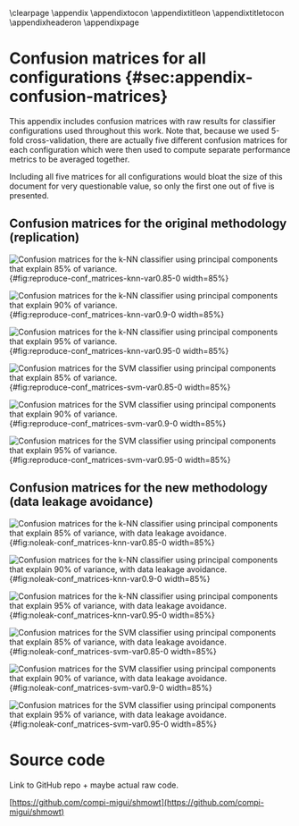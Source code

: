 \clearpage
\appendix
\appendixtocon
\appendixtitleon
\appendixtitletocon
\appendixheaderon
\appendixpage

# Confusion matrices for all configurations {#sec:appendix-confusion-matrices}
This appendix includes confusion matrices with raw results for classifier configurations used throughout this work. Note that, because we used 5-fold cross-validation, there are actually five different confusion matrices for each configuration which were then used to compute separate performance metrics to be averaged together.

Including all five matrices for all configurations would bloat the size of this document for very questionable value, so only the first one out of five is presented.

## Confusion matrices for the original methodology (replication)
![Confusion matrices for the k-NN classifier using principal components that explain 85% of variance.](reproduce-conf_matrices-knn-var0.85-0.png){#fig:reproduce-conf_matrices-knn-var0.85-0 width=85%}

![Confusion matrices for the k-NN classifier using principal components that explain 90% of variance.](reproduce-conf_matrices-knn-var0.9-0.png){#fig:reproduce-conf_matrices-knn-var0.9-0 width=85%}

![Confusion matrices for the k-NN classifier using principal components that explain 95% of variance.](reproduce-conf_matrices-knn-var0.95-0.png){#fig:reproduce-conf_matrices-knn-var0.95-0 width=85%}

![Confusion matrices for the SVM classifier using principal components that explain 85% of variance.](reproduce-conf_matrices-svm-var0.85-0.png){#fig:reproduce-conf_matrices-svm-var0.85-0 width=85%}

![Confusion matrices for the SVM classifier using principal components that explain 90% of variance.](reproduce-conf_matrices-svm-var0.9-0.png){#fig:reproduce-conf_matrices-svm-var0.9-0 width=85%}

![Confusion matrices for the SVM classifier using principal components that explain 95% of variance.](reproduce-conf_matrices-svm-var0.95-0.png){#fig:reproduce-conf_matrices-svm-var0.95-0 width=85%}

## Confusion matrices for the new methodology (data leakage avoidance)
![Confusion matrices for the k-NN classifier using principal components that explain 85% of variance, with data leakage avoidance.](noleak-conf_matrices-knn-var0.85-0.png){#fig:noleak-conf_matrices-knn-var0.85-0 width=85%}

![Confusion matrices for the k-NN classifier using principal components that explain 90% of variance, with data leakage avoidance.](noleak-conf_matrices-knn-var0.9-0.png){#fig:noleak-conf_matrices-knn-var0.9-0 width=85%}

![Confusion matrices for the k-NN classifier using principal components that explain 95% of variance, with data leakage avoidance.](noleak-conf_matrices-knn-var0.95-0.png){#fig:noleak-conf_matrices-knn-var0.95-0 width=85%}

![Confusion matrices for the SVM classifier using principal components that explain 85% of variance, with data leakage avoidance.](noleak-conf_matrices-svm-var0.85-0.png){#fig:noleak-conf_matrices-svm-var0.85-0 width=85%}

![Confusion matrices for the SVM classifier using principal components that explain 90% of variance, with data leakage avoidance.](noleak-conf_matrices-svm-var0.9-0.png){#fig:noleak-conf_matrices-svm-var0.9-0 width=85%}

![Confusion matrices for the SVM classifier using principal components that explain 95% of variance, with data leakage avoidance.](noleak-conf_matrices-svm-var0.95-0.png){#fig:noleak-conf_matrices-svm-var0.95-0 width=85%}

# Source code
Link to GitHub repo + maybe actual raw code.

[https://github.com/compi-migui/shmowt](https://github.com/compi-migui/shmowt)

